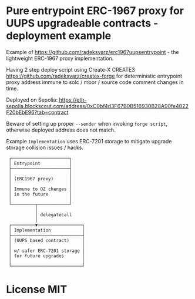 # Pure entrypoint ERC-1967 proxy for UUPS upgradeable contracts - deployment example

Example of https://github.com/radeksvarz/erc1967uupsentrypoint - the lightweight ERC-1967 proxy implementation.

Having 2 step deploy script using Create-X CREATE3 https://github.com/radeksvarz/createx-forge for deterministic entrypoint proxy address immune to solc / mbor / source code comment changes in time.

Deployed on Sepolia: https://eth-sepolia.blockscout.com/address/0xC0bf4d3F67B0B516930B28A90fe4022F20bEbE96?tab=contract

Beware of setting up proper `--sender` when invoking `forge script`, otherwise deployed address does not match.

Example `Implementation` uses ERC-7201 storage to mitigate upgrade storage collision issues / hacks.

```
 ┌──────────────────────┐
 │ Entrypoint           │
 ├──────────────────────┤
 │                      │
 │ (ERC1967 proxy)      │
 │                      │
 │ Immune to OZ changes │
 │ in the future        │
 │                      │
 └─────────┬────────────┘
           │
           │ delegatecall
           │
 ┌─────────▼─────────────────┐
 │ Implementation            │
 ├───────────────────────────┤
 │ (UUPS based contract)     │
 │                           │
 │ w/ safer ERC-7201 storage │
 │ for future upgrades       │
 │                           │
 └───────────────────────────┘
```

# License MIT
